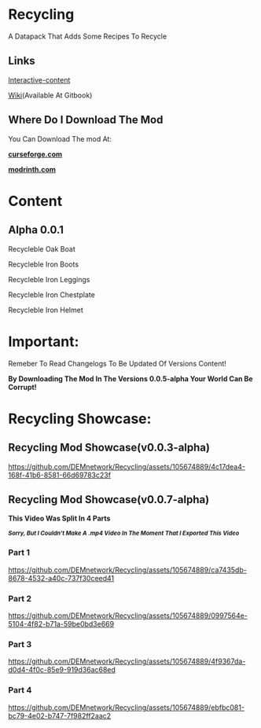 # Recycling

A Datapack That Adds Some Recipes To Recycle

## Links

[Interactive-content](https://dem-network-corporation.github.io/Recycling/Interactive-Content/)

[Wiki](https://dem-network-corporation.gitbook.io/recycling-wiki/)(Available At Gitbook)

## Where Do I Download The Mod

You Can Download The mod At:

**[curseforge.com](https://www.curseforge.com/minecraft/mc-mods/recycling-mod)**

**[modrinth.com](https://modrinth.com/mod/recycling_mod)**

# Content

## Alpha 0.0.1

Recycleble Oak Boat

Recycleble Iron Boots

Recycleble Iron Leggings

Recycleble Iron Chestplate

Recycleble Iron Helmet

# Important:

Remeber To Read Changelogs To Be Updated Of Versions Content!

**By Downloading The Mod In The Versions 0.0.5-alpha Your World Can Be Corrupt!**

# Recycling Showcase:

## Recycling Mod Showcase(v0.0.3-alpha)

https://github.com/DEMnetwork/Recycling/assets/105674889/4c17dea4-168f-41b6-8581-66d69783c23f

## Recycling Mod Showcase(v0.0.7-alpha)

**This Video Was Split In 4 Parts**

***<sub>Sorry, But I Couldn't Make A .mp4 Video In The Moment That I Exported This Video </sub>***

### Part 1

https://github.com/DEMnetwork/Recycling/assets/105674889/ca7435db-8678-4532-a40c-737f30ceed41

### Part 2

https://github.com/DEMnetwork/Recycling/assets/105674889/0997564e-5104-4f82-b71a-59be0bd3e669

### Part 3

https://github.com/DEMnetwork/Recycling/assets/105674889/4f9367da-d0d4-4f0c-85e9-919d36ac68ed

### Part 4

https://github.com/DEMnetwork/Recycling/assets/105674889/ebfbc081-bc79-4e02-b747-7f982ff2aac2




